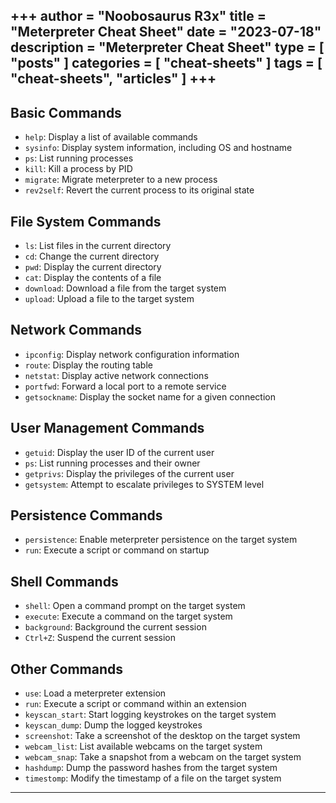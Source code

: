 +++
author = "Noobosaurus R3x"
title = "Meterpreter Cheat Sheet"
date = "2023-07-18"
description = "Meterpreter Cheat Sheet"
type = [
    "posts"
]
categories = [
    "cheat-sheets"
]
tags = [
    "cheat-sheets",
    "articles"
]
+++
---
## Basic Commands

-   `help`: Display a list of available commands
-   `sysinfo`: Display system information, including OS and hostname
-   `ps`: List running processes
-   `kill`: Kill a process by PID
-   `migrate`: Migrate meterpreter to a new process
-   `rev2self`: Revert the current process to its original state

## File System Commands

-   `ls`: List files in the current directory
-   `cd`: Change the current directory
-   `pwd`: Display the current directory
-   `cat`: Display the contents of a file
-   `download`: Download a file from the target system
-   `upload`: Upload a file to the target system

## Network Commands

-   `ipconfig`: Display network configuration information
-   `route`: Display the routing table
-   `netstat`: Display active network connections
-   `portfwd`: Forward a local port to a remote service
-   `getsockname`: Display the socket name for a given connection

## User Management Commands

-   `getuid`: Display the user ID of the current user
-   `ps`: List running processes and their owner
-   `getprivs`: Display the privileges of the current user
-   `getsystem`: Attempt to escalate privileges to SYSTEM level

## Persistence Commands

-   `persistence`: Enable meterpreter persistence on the target system
-   `run`: Execute a script or command on startup

## Shell Commands

-   `shell`: Open a command prompt on the target system
-   `execute`: Execute a command on the target system
-   `background`: Background the current session
-   `Ctrl+Z`: Suspend the current session

## Other Commands

-   `use`: Load a meterpreter extension
-   `run`: Execute a script or command within an extension
-   `keyscan_start`: Start logging keystrokes on the target system
-   `keyscan_dump`: Dump the logged keystrokes
-   `screenshot`: Take a screenshot of the desktop on the target system
-   `webcam_list`: List available webcams on the target system
-   `webcam_snap`: Take a snapshot from a webcam on the target system
-   `hashdump`: Dump the password hashes from the target system
-   `timestomp`: Modify the timestamp of a file on the target system
---